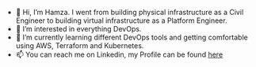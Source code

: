 - 👋 Hi, I’m Hamza. I went from building physical infrastructure as a Civil Engineer to building virtual infrastructure as a Platform Engineer. 
- 👀 I’m interested in everything DevOps.
- 🌱 I’m currently learning different DevOps tools and getting comfortable using AWS, Terraform and Kubernetes.
- 📫 You can reach me on Linkedin, my Profile can be found [here](https://www.linkedin.com/in/hamza-olol-701064173/)
